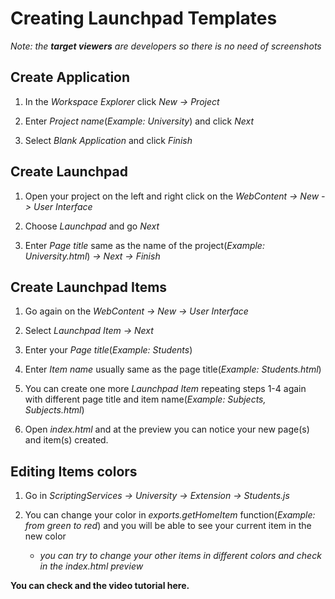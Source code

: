 # Creating Launchpad Templates

*Note: the **target viewers** are developers so there is no need of screenshots*

## Create Application

1. In the *Workspace Explorer* click *New -> Project*

2. Enter *Project name*(*Example: University*) and click *Next*

3. Select *Blank Application* and click *Finish*

## Create Launchpad

1. Open your project on the left and right click on the *WebContent -> New -> User Interface*

2. Choose *Launchpad* and go *Next*

3. Enter *Page title* same as the name of the project(*Example: University.html*) *-> Next -> Finish*

## Create Launchpad Items

1. Go again on the *WebContent -> New -> User Interface*

2. Select *Launchpad Item -> Next*

3. Enter your *Page title*(*Example: Students*)

4. Enter *Item name* usually same as the page title(*Example: Students.html*)

5. You can create one more *Launchpad Item* repeating steps 1-4 again with different 
page title and item name(*Example: Subjects, Subjects.html*)

6. Open *index.html* and at the preview you can notice your new page(s) and item(s) created.

## Editing Items colors

1. Go in *ScriptingServices -> University -> Extension -> Students.js*

2. You can change your color in *exports.getHomeItem* function(*Example: from green to red*)
and you will be able to see your current item in the new color

   - *you can try to change your other items 
   in different colors and check in the index.html preview*
   

**You can check and the video tutorial here.**

